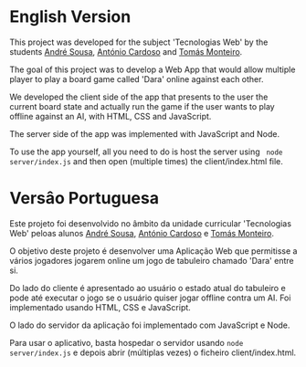 # English Version

This project was developed for the subject 'Tecnologias Web' by the students [André Sousa](https://github.com/anfisou), 
[António Cardoso](https://github.com/ToniCardosooo) and [Tomás Monteiro](https://github.com/Trucak).

The goal of this project was to develop a Web App that would allow multiple player to play a board game called 'Dara' online against each other.

We developed the client side of the app that presents to the user the current board state and actually run the game if the user wants to play offline against an AI, with HTML, CSS and JavaScript.

The server side of the app was implemented with JavaScript and Node.

To use the app yourself, all you need to do is host the server using ``` node server/index.js``` and then open (multiple times) the client/index.html file.

# Versâo Portuguesa

Este projeto foi desenvolvido no âmbito da unidade curricular 'Tecnologias Web' peloas alunos [André Sousa](https://github.com/anfisou), 
[António Cardoso](https://github.com/ToniCardosooo) e [Tomás Monteiro](https://github.com/Trucak).

O objetivo deste projeto é desenvolver uma Aplicação Web que permitisse a vários jogadores jogarem online um jogo de tabuleiro chamado 'Dara' entre si.

Do lado do cliente é apresentado ao usuário o estado atual do tabuleiro e pode até executar o jogo se o usuário quiser jogar offline contra um AI. Foi implementado usando HTML, CSS e JavaScript.

O lado do servidor da aplicação foi implementado com JavaScript e Node.

Para usar o aplicativo, basta hospedar o servidor usando ```node server/index.js``` e depois abrir (múltiplas vezes) o ficheiro client/index.html.
